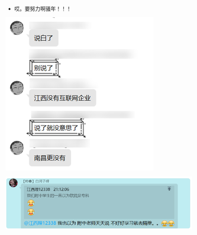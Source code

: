 + 哎。要努力啊骚年！！！

![image-20200725221013104](https://raw.githubusercontent.com/smallzhong/picgo-pic-bed/master/image-20200725221013104.png)

![image-20200725221152441](https://raw.githubusercontent.com/smallzhong/picgo-pic-bed/master/image-20200725221152441.png)		